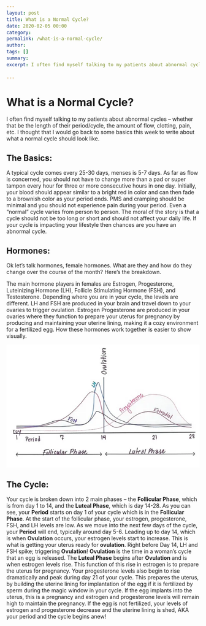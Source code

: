 ```yaml
---
layout: post
title: What is a Normal Cycle?
date: 2020-02-05 00:00
category: 
permalink: /what-is-a-normal-cycle/
author: 
tags: []
summary: 
excerpt: I often find myself talking to my patients about abnormal cycles – whether that be the length of their period/cycle, the amount of flow, clotting, pain, etc. I thought that I would go back to some 

---
```


# What is a Normal Cycle?

I often find myself talking to my patients about abnormal cycles – whether that be the length of their period/cycle, the amount of flow, clotting, pain, etc. I thought that I would go back to some basics this week to write about what a normal cycle should look like.

## The Basics:

A typical cycle comes every 25-30 days, menses is 5-7 days. As far as flow is concerned, you should not have to change more than a pad or super tampon every hour for three or more consecutive hours in one day. Initially, your blood should appear similar to a bright red in color and can then fade to a brownish color as your period ends. PMS and cramping should be minimal and you should not experience pain during your period. Even a “normal” cycle varies from person to person. The moral of the story is that a cycle should not be too long or short and should not affect your daily life. If your cycle is impacting your lifestyle then chances are you have an abnormal cycle.

## Hormones:

Ok let’s talk hormones, female hormones. What are they and how do they change over the course of the month? Here’s the breakdown.

The main hormone players in females are Estrogen, Progesterone, Luteinizing Hormone (LH), Follicle Stimulating Hormone (FSH), and Testosterone. Depending where you are in your cycle, the levels are different. LH and FSH are produced in your brain and travel down to your ovaries to trigger ovulation. Estrogen Progesterone are produced in your ovaries where they function to prepare your uterus for pregnancy by producing and maintaining your uterine lining, making it a cozy environment for a fertilized egg.  How these hormones work together is easier to show visually.

![The Cycle](..\assets\img\TheCycle.webp)
 
## The Cycle:

Your cycle is broken down into 2 main phases – the **Follicular Phase**, which is from day 1 to 14, and the **Luteal Phase**, which is day 14-28. As you can see, your **Period** starts on day 1 of your cycle which is in the **Follicular Phase**. At the start of the follicular phase, your estrogen, progesterone, FSH, and LH levels are low. As we move into the next few days of the cycle, your **Period** will end, typically around day 5-6. Leading up to day 14, which is when **Ovulation** occurs, your estrogen levels start to increase. This is what is getting your uterus ready for **ovulation**. Right before Day 14, LH and FSH spike; triggering **Ovulation**! **Ovulation** is the time in a woman’s cycle that an egg is released. The **Luteal Phase** begins after **Ovulation** and is when estrogen levels rise. This function of this rise in estrogen is to prepare the uterus for pregnancy. Your progesterone levels also begin to rise dramatically and peak during day 21 of your cycle. This prepares the uterus, by building the uterine lining for implantation of the egg if it is fertilized by sperm during the magic window in your cycle. If the egg implants into the uterus, this is a pregnancy and estrogen and progesterone levels will remain high to maintain the pregnancy. If the egg is not fertilized, your levels of estrogen and progesterone decrease and the uterine lining is shed, AKA your period and the cycle begins anew!